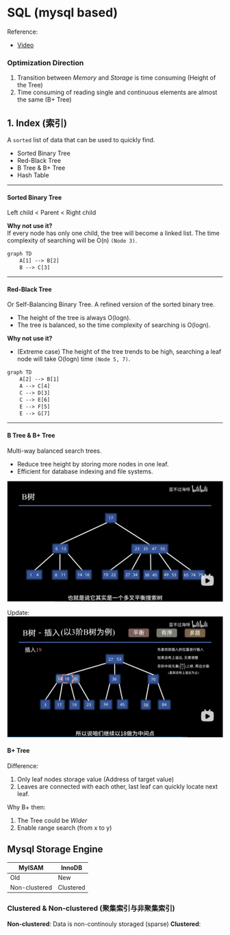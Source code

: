 # SQL (mysql based)

Reference:
- [Video](https://www.bilibili.com/video/BV1ge4y117cM)

### Optimization Direction
1. Transition between *Memory* and *Storage* is time consuming (Height of the Tree)
2. Time consuming of reading single and continuous elements are almost the same (B+ Tree)


## 1. Index (索引)
A `sorted` list of data that can be used to quickly find.

- Sorted Binary Tree
- Red-Black Tree
- B Tree & B+ Tree
- Hash Table

---
#### Sorted Binary Tree
Left child < Parent < Right child

**Why not use it?**  
If every node has only one child, the tree will become a linked list. The time complexity of searching will be O(n) `(Node 3)`.
```mermaid
graph TD
    A[1] --> B[2]
    B --> C[3]
```


---
#### Red-Black Tree
Or Self-Balancing Binary Tree. A refined version of the sorted binary tree.

- The height of the tree is always O(logn).
- The tree is balanced, so the time complexity of searching is O(logn).

**Why not use it?**
- (Extreme case) The height of the tree trends to be high, searching a leaf node will take O(logn) time `(Node 5, 7)`.

```mermaid
graph TD
    A[2] --> B[1]
    A --> C[4]
    C --> D[3]
    C --> E[6]
    E --> F[5]
    E --> G[7]
```

---
#### B Tree & B+ Tree
Multi-way balanced search trees.

- Reduce tree height by storing more nodes in one leaf.
- Efficient for database indexing and file systems.

![Image](./Images/B%20Tree.png)

Update:
![Image](./Images/B%20Tree%20update.png)

#### B+ Tree
Difference:
1. Only leaf nodes storage value (Address of target value)
2. Leaves are connected with each other, last leaf can quickly locate next leaf.

Why B+ then:
1. The Tree could be *Wider*
2. Enable range search (from x to y)


## Mysql Storage Engine 
| MyISAM | InnoDB |
| - | - |
| Old | New |
| Non-clustered | Clustered |

### Clustered & Non-clustered (聚集索引与非聚集索引)
**Non-clustered**: Data is non-continouly storaged (sparse)
**Clustered**:
